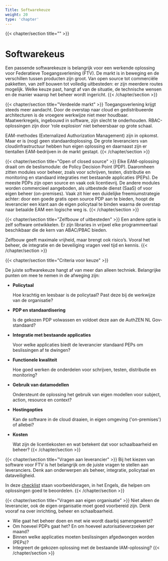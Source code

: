 ```yaml
---
Title: Softwarekeuze
weight: 20
type: 'chapter'
---
```


{{< chapter/section title="" >}}
# Softwarekeus

Een passende softwarekeuze is belangrijk voor een werkende oplossing voor Federatieve Toegangsverlening (FTV). De markt is in beweging en de verschillen tussen producten zijn groot. Van open source tot commerciële pakketten, van zelf bouwen tot volledig uitbesteden: er zijn meerdere routes mogelijk. Welke keuze past, hangt af van de situatie, de technische wensen en de manier waarop het beheer wordt ingericht.
{{< /chapter/section >}}

{{< chapter/section title="Verdeelde markt" >}}
Toegangsverlening krijgt steeds meer aandacht. Door de overstap naar cloud en gedistribueerde architecturen is de vroegere werkwijze niet meer houdbaar. Maatwerkregels, ingebouwd in software, zijn slecht te onderhouden. RBAC-oplossingen zijn door ‘role explosion’ niet beheersbaar op grote schaal.

EAM-methodes (Externalized Authorization Management) zijn in opkomst. Maar er is (nog) geen standaardoplossing. De grote leveranciers van cloudinfrastructuur hebben hun eigen oplossing en daarnaast zijn er tientallen EAM-bedrijven in de markt gestapt.
{{< /chapter/section >}}

{{< chapter/section title="Open of closed source" >}}
Elke EAM-oplossing draait om de beslismodule: de Policy Decision Point (PDP). Daaromheen zitten modules voor beheer, zoals voor schrijven, testen, distributie en monitoring en standaard integraties met bestaande applicaties (PEPs). De meeste PDPs zijn open source en vaak ook licentievrij. De andere modules worden commercieel aangeboden, als uitbestede dienst (SaaS) of voor eigen beheer (on-premises). Vaak zit hier een duidelijke freemiumstrategie achter: door een goede gratis open source PDP aan te bieden, hoopt de leverancier een klant aan de eigen policytaal te binden waarna de overstap naar betaalde EAM een logische weg is.
{{< /chapter/section >}}

{{< chapter/section title="Zelfbouw of uitbesteden" >}}
Een andere optie is zelf software ontwikkelen. Er zijn libraries in vrijwel elke programmeertaal beschikbaar die de kern van ABAC/PBAC bieden.

Zelfbouw geeft maximale vrijheid, maar brengt ook risico’s. Vooral het beheer, de integratie en de beveiliging vragen veel tijd en kennis.
{{< /chapter/section >}}

{{< chapter/section title="Criteria voor keuze" >}}

De juiste softwarekeuze hangt af van meer dan alleen techniek. Belangrijke punten om mee te nemen in de afweging zijn:

- **Policytaal**

  Hoe krachtig en leesbaar is de policytaal? Past deze bij de werkwijze van de organisatie?
- **PDP en standaardisering**

  Is de gekozen PDP volwassen en voldoet deze aan de AuthZEN NL Gov-standaard?
- **Integratie met bestaande applicaties**

  Voor welke applicaties biedt de leverancier standaard PEPs om beslissingen af te dwingen?

- **Functionele kwaliteit**

  Hoe goed werken de onderdelen voor schrijven, testen, distributie en monitoring?

- **Gebruik van datamodellen**

  Ondersteunt de oplossing het gebruik van eigen modellen voor subject, action, resource en context?

- **Hostingopties**

  Kan de software in de cloud draaien, in eigen omgeving ('on-premises') of allebei?

- **Kosten**

  Wat zijn de licentiekosten en wat betekent dat voor schaalbaarheid en beheer?
{{< /chapter/section >}}

{{< chapter/section title="Vragen aan leverancier" >}}
Bij het kiezen van software voor FTV is het belangrijk om de juiste vragen te stellen aan leveranciers. Denk aan onderwerpen als beheer, integratie, policytaal en dataveiligheid.

In deze [checklist](vragen) staan voorbeeldvragen, in het Engels, die helpen om oplossingen goed te beoordelen.
{{< /chapter/section >}}

{{< chapter/section title="Vragen aan eigen organisatie" >}}
Niet alleen de leverancier, ook de eigen organisatie moet goed voorbereid zijn. Denk vooraf na over inrichting, beheer en schaalbaarheid.

- Wie gaat het beheer doen en  met wie wordt daarbij samengewerkt?
- Om hoeveel PDPs gaat het? En om hoeveel autorisatieverzoeken per maand?
- Binnen welke applicaties moeten beslissingen afgedwongen worden (PEPs)?
- Integreert de gekozen oplossing met de bestaande IAM-oplossing?
{{< /chapter/section >}}
